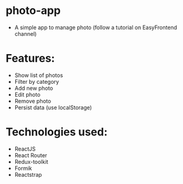 # photo-app

- A simple app to manage photo (follow a tutorial on EasyFrontend channel)

# Features:

- Show list of photos
- Filter by category
- Add new photo
- Edit photo
- Remove photo
- Persist data (use localStorage)

# Technologies used:

- ReactJS
- React Router
- Redux-toolkit
- Formik
- Reactstrap

